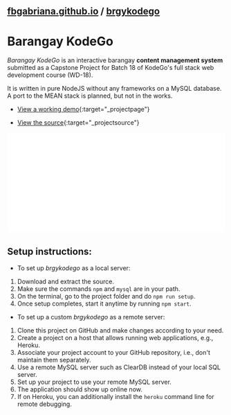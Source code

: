 ## [fbgabriana.github.io](/ "Bamm's KodeGo Repository") / [brgykodego](/brgykodego/)

# Barangay KodeGo

_Barangay KodeGo_ is an interactive barangay **content management system** submitted as a Capstone Project for Batch 18 of KodeGo's full stack web development course (WD-18).

It is written in pure NodeJS without any frameworks on a MySQL database. A port to the MEAN stack is planned, but not in the works.

* [View a working demo](http://brgykodego.herokuapp.com/){:target="_projectpage"}

* [View the source](https://github.com/fbgabriana/brgykodego){:target="_projectsource"}

![screenshot](screenshot.svg)

## Setup instructions:

* To set up _brgykodego_ as a local server:

1. Download and extract the source.
1. Make sure the commands `npm` and `mysql` are in your path.
1. On the terminal, go to the project folder and do `npm run setup`.
1. Once setup completes, start it anytime by running `npm start`.

* To set up a custom _brgykodego_ as a remote server:

1. Clone this project on GitHub and make changes according to your need.
1. Create a project on a host that allows running web applications, e.g., Heroku.
1. Associate your project account to your GitHub repository, i.e., don't maintain them separately.
1. Use a remote MySQL server such as ClearDB instead of your local SQL server.
1. Set up your project to use your remote MySQL server.
1. The application should show up online now.
1. If on Heroku, you can additionally install the `heroku` command line for remote debugging.

